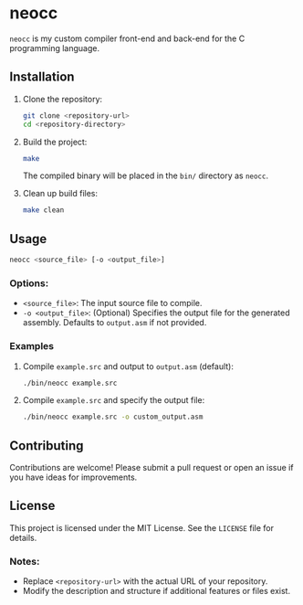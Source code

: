 # neocc

`neocc` is my custom compiler front-end and back-end for the C programming language. 

## Installation

1. Clone the repository:
   ```bash
   git clone <repository-url>
   cd <repository-directory>
   ```

2. Build the project:
   ```bash
   make
   ```

   The compiled binary will be placed in the `bin/` directory as `neocc`.

3. Clean up build files:
   ```bash
   make clean
   ```

## Usage

```bash
neocc <source_file> [-o <output_file>]
```

### Options:
- `<source_file>`: The input source file to compile.
- `-o <output_file>`: (Optional) Specifies the output file for the generated assembly. Defaults to `output.asm` if not provided.

### Examples

1. Compile `example.src` and output to `output.asm` (default):
   ```bash
   ./bin/neocc example.src
   ```

2. Compile `example.src` and specify the output file:
   ```bash
   ./bin/neocc example.src -o custom_output.asm
   ```

## Contributing

Contributions are welcome! Please submit a pull request or open an issue if you have ideas for improvements.

## License

This project is licensed under the MIT License. See the `LICENSE` file for details.

### Notes:
- Replace `<repository-url>` with the actual URL of your repository.
- Modify the description and structure if additional features or files exist.